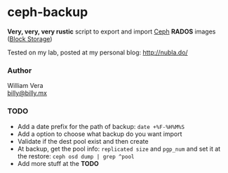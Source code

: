 # ceph-backup

**Very, very, very rustic** script to export and import [Ceph](http://ceph.com/) **RADOS** images ([Block Storage](http://docs.ceph.com/docs/master/rbd/rbd/))

Tested on my lab, posted at my personal blog:
http://nubla.do/

### Author

William Vera   
<billy@billy.mx>

### TODO
* Add a date prefix for the path of backup: `date +%F-%H%M%S`
* Add a option to choose what backup do you want import
* Validate if the dest pool exist and then create
* At backup, get the pool info: `replicated size` and `pgp_num` and set it at the restore: `ceph osd dump | grep ^pool`
* Add more stuff at the **TODO**
